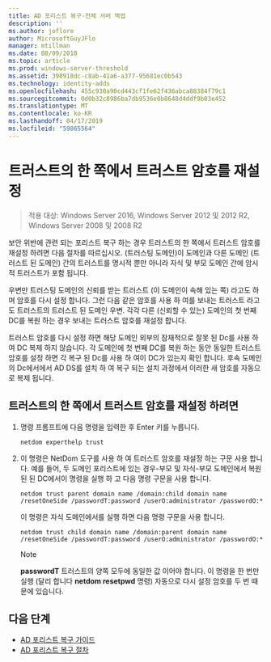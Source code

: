 ```yaml
---
title: AD 포리스트 복구-전체 서버 백업
description: ''
ms.author: joflore
author: MicrosoftGuyJFlo
manager: mtillman
ms.date: 08/09/2018
ms.topic: article
ms.prod: windows-server-threshold
ms.assetid: 398918dc-c8ab-41a6-a377-95681ec0b543
ms.technology: identity-adds
ms.openlocfilehash: 455c930a90cd443cf1fe62f436abca88384f79c1
ms.sourcegitcommit: 0d0b32c8986ba7db9536e0b8648d4ddf9b03e452
ms.translationtype: MT
ms.contentlocale: ko-KR
ms.lasthandoff: 04/17/2019
ms.locfileid: "59865564"
---
```

# <a name="resetting-a-trust-password-on-one-side-of-the-trust"></a>트러스트의 한 쪽에서 트러스트 암호를 재설정  

>적용 대상: Windows Server 2016, Windows Server 2012 및 2012 R2, Windows Server 2008 및 2008 R2

 보안 위반에 관련 되는 포리스트 복구 하는 경우 트러스트의 한 쪽에서 트러스트 암호를 재설정 하려면 다음 절차를 따르십시오. (트러스팅 도메인)이 도메인과 다른 도메인 (트러스트 된 도메인) 간의 트러스트를 명시적 뿐만 아니라 자식 및 부모 도메인 간에 암시적 트러스트가 포함 됩니다. 
  
 우변만 트러스팅 도메인의 신뢰를 받는 트러스트 (이 도메인이 속해 있는 쪽) 라고도 하며 암호를 다시 설정 합니다. 그런 다음 같은 암호를 사용 하 여를 보내는 트러스트 라고도 트러스트의 트러스트 된 도메인 우변. 각각 다른 (신뢰할 수 있는) 도메인의 첫 번째 DC를 복원 하는 경우 보내는 트러스트 암호를 재설정 합니다. 
  
 트러스트 암호를 다시 설정 하면 해당 도메인 외부의 잠재적으로 잘못 된 Dc를 사용 하 여 DC 복제 하지 않습니다. 각 도메인에 첫 번째 DC를 복원 하는 동안 동일한 트러스트 암호를 설정 하면 각 복구 된 Dc를 사용 하 여이 DC가 있는지 확인 합니다. 후속 도메인의 Dc에서에서 AD DS를 설치 하 여 복구 되는 설치 과정에서 이러한 새 암호를 자동으로 복제 됩니다. 
  
## <a name="to-reset-a-trust-password-on-one-side-of-the-trust"></a>트러스트의 한 쪽에서 트러스트 암호를 재설정 하려면  
  
1. 명령 프롬프트에 다음 명령을 입력한 후 Enter 키를 누릅니다.  

   ```  
   netdom experthelp trust  
   ```  
  
2. 이 명령은 NetDom 도구를 사용 하 여 트러스트 암호를 재설정 하는 구문 사용 합니다.
   예를 들어, 두 도메인 포리스트에 있는 경우-부모 및 자식-부모 도메인에서 복원된 된 DC에서이 명령을 실행 하 고 다음 명령 구문을 사용 합니다.  

   ```  
   netdom trust parent domain name /domain:child domain name /resetOneSide /passwordT:password /userO:administrator /passwordO:*  
   ```  

   이 명령은 자식 도메인에서를 실행 하면 다음 명령 구문을 사용 합니다.  

   ```  
   netdom trust child domain name /domain:parent domain name /resetOneSide /passwordT:password /userO:administrator /passwordO:*  
   ```  

   > [!NOTE]
   > **passwordT** 트러스트의 양쪽 모두에 동일한 값 이어야 합니다. 이 명령을 한 번만 실행 (달리 합니다 **netdom resetpwd** 명령) 자동으로 다시 설정 암호를 두 번 때문에 있습니다. 
  
## <a name="next-steps"></a>다음 단계

- [AD 포리스트 복구 가이드](AD-Forest-Recovery-Guide.md)
- [AD 포리스트 복구 절차](AD-Forest-Recovery-Procedures.md)
